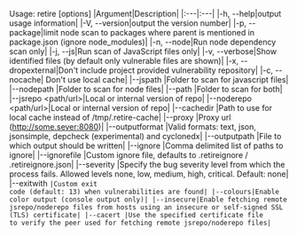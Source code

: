 Usage: retire [options]
|Argument|Description|
|:---|:---|
|-h, --help|output usage information|
|-V, --version|output the version number|
|-p, --package|limit node scan to packages where parent is mentioned in package.json (ignore node_modules)|
|-n, --node|Run node dependency scan only|
|-j, --js|Run scan of JavaScript files only|
|-v, --verbose|Show identified files (by default only vulnerable files are shown)|
|-x, --dropexternal|Don't include project provided vulnerability repository|
|-c, --nocache| Don't use local cache|
|--jspath <path>|Folder to scan for javascript files|
|--nodepath <path>|Folder to scan for node files|
|--path <path>|Folder to scan for both|
|--jsrepo <path/url>|Local or internal version of repo|
|--noderepo <path/url>|Local or internal version of repo|
|--cachedir <path>|Path to use for local cache instead of /tmp/.retire-cache|
|--proxy <url>|Proxy url (http://some.sever:8080)|
|--outputformat <format>|Valid formats: text, json, jsonsimple, depcheck (experimental) and cyclonedx|
|--outputpath <path>|File to which output should be written|
|--ignore <paths>|Comma delimited list of paths to ignore|
|--ignorefile <file>|Custom ignore file, defaults to .retireignore / .retireignore.json|
|--severity <level>|Specify the bug severity level from which the process fails. Allowed levels none, low, medium, high, critical. Default: none|
|--exitwith <code>|Custom exit code (default: 13) when vulnerabilities are found|
|--colours|Enable color output (console output only)|
|--insecure|Enable fetching remote jsrepo/noderepo files from hosts using an insecure or self-signed SSL (TLS) certificate|
|--cacert <path>|Use the specified certificate file to verify the peer used for fetching remote jsrepo/noderepo files|
